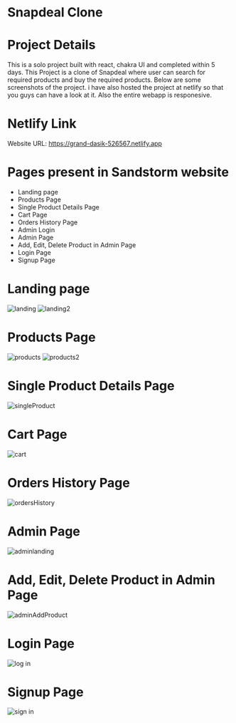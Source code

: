 
# Snapdeal Clone


# Project Details

This is a solo project built with react, chakra UI and completed within 5 days. This Project is a clone of Snapdeal where user can search for required products and buy the required products. Below are some screenshots of the project. i have also hosted the project at netlify so that you guys can have a look at it. Also the entire webapp is responesive.

# Netlify Link

Website URL: https://grand-dasik-526567.netlify.app



# Pages present in Sandstorm website

- Landing page
- Products Page
- Single Product Details Page
- Cart Page
- Orders History Page
- Admin Login
- Admin Page
- Add, Edit, Delete Product in Admin Page
- Login Page
- Signup Page

# Landing page

![landing](https://user-images.githubusercontent.com/68629598/229423834-acf92945-8aaf-420f-a2bc-ffde0a55c72c.png)
![landing2](https://user-images.githubusercontent.com/68629598/229423838-6224660e-b0de-4502-b610-25919ba12b2e.png)

# Products Page

![products](https://user-images.githubusercontent.com/68629598/229422885-7eefd7f0-ac17-4095-bd57-f090941dba58.png)
![products2](https://user-images.githubusercontent.com/68629598/229422911-15acef2c-b5f0-4575-831d-de311984d11e.png)

# Single Product Details Page

![singleProduct](https://user-images.githubusercontent.com/68629598/229423008-608422c8-fde1-4f15-9373-d9882ac74e66.png)

# Cart Page

![cart](https://user-images.githubusercontent.com/68629598/229423065-160eef6d-be59-4664-8d39-7182d468a0bb.png)

# Orders History Page

![ordersHistory](https://user-images.githubusercontent.com/68629598/229423190-ea5ba1a0-aa3e-4a29-9f21-abfb7d18ccf5.png)


# Admin Page

![adminlanding](https://user-images.githubusercontent.com/68629598/229423307-58eb19a6-4564-46c1-ab9b-8571464acfe8.png)

# Add, Edit, Delete Product in Admin Page

![adminAddProduct](https://user-images.githubusercontent.com/68629598/229423396-6422518a-15ce-473e-a2e8-dfbd1146de3f.png)

# Login Page

![log in](https://user-images.githubusercontent.com/68629598/229423666-e6eb4f99-d451-45b9-8ed1-b74edcda9672.png)

# Signup Page

![sign in](https://user-images.githubusercontent.com/68629598/229423701-fb5d260b-b8af-4b55-915e-ac1460ddd986.png)

